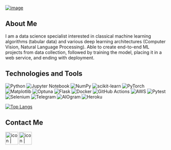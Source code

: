 [![image](https://www.linkpicture.com/q/Снимок-экрана-2022-03-02-в-1.57.50.png)](https://www.linkpicture.com/view.php?img=LPic621ec3e40bed6239332598)

## About Me

I am a data science specialist interested in classical machine learning algorithms (tabular data) and various deep learning architectures (Computer Vision, Natural Language Processing).
Able to create end-to-end ML projects from data collection, followed by training the model, placing it in a web service, and ending with deployment.

## Technologies and Tools

![Python](https://img.shields.io/badge/python-3670A0?style=for-the-badge&logo=python&logoColor=ffdd54)
![Jupyter Notebook](https://img.shields.io/badge/jupyter-%23FA0F00.svg?style=for-the-badge&logo=jupyter&logoColor=white)
![NumPy](https://img.shields.io/badge/Numpy-777BB4?style=for-the-badge&logo=numpy&logoColor=white)
![scikit-learn](https://img.shields.io/badge/scikit--learn-%23F7931E.svg?style=for-the-badge&logo=scikit-learn&logoColor=white)
![PyTorch](https://img.shields.io/badge/PyTorch-%23EE4C2C.svg?style=for-the-badge&logo=PyTorch&logoColor=white)
![Matplotlib](https://img.shields.io/badge/-MATPLOTLIB-yellow?style=for-the-badge&logo=appveyor?logo=appveyor)
![Optuna](https://img.shields.io/badge/-OPTUNA-blue?style=for-the-badge&logo=appveyor?logo=appveyor)
![Flask](https://img.shields.io/badge/flask-%23000.svg?style=for-the-badge&logo=flask&logoColor=white)
![Docker](https://img.shields.io/badge/docker-%230db7ed.svg?style=for-the-badge&logo=docker&logoColor=white)
![GitHub Actions](https://img.shields.io/badge/github%20actions-%232671E5.svg?style=for-the-badge&logo=githubactions&logoColor=white)
![AWS](https://img.shields.io/badge/AWS-%23FF9900.svg?style=for-the-badge&logo=amazon-aws&logoColor=white)
![Pytest](https://img.shields.io/badge/-PYTEST-green?style=for-the-badge&logo=appveyor?logo=appveyor)
![Selenium](https://img.shields.io/badge/Selenium-43B02A?style=for-the-badge&logo=Selenium&logoColor=white)
![Telegram](https://img.shields.io/badge/Telegram-2CA5E0?style=for-the-badge&logo=telegram&logoColor=white)
![AIOgram](https://img.shields.io/badge/-AIOgram-blue?style=for-the-badge&logo=appveyor?logo=appveyor)
![Heroku](https://img.shields.io/badge/heroku-%23430098.svg?style=for-the-badge&logo=heroku&logoColor=white)

[![Top Langs](https://github-readme-stats.vercel.app/api/top-langs/?username=vimaki&langs_count=5&layout=compact)](https://github.com/vimaki/vimaki)

## Contact Me

<a href='https://www.linkedin.com/in/vitalymakin'><img src='https://www.linkpicture.com/q/5305157_connection_linkedin_network_linkedin-logo_icon.png' type='image' align='left' alt='icon | LinkedIn' width='40px'></a>

<a href='mailto:makin.vitaly@gmail.com'><img src='https://www.linkpicture.com/q/1181190_email_gmail_google_mail_icon.png' type='image' align='left' alt='icon | LinkedIn' width='40px'></a>
